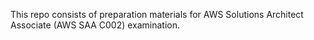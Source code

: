 This repo consists of preparation materials for AWS Solutions Architect Associate (AWS SAA C002) examination.

